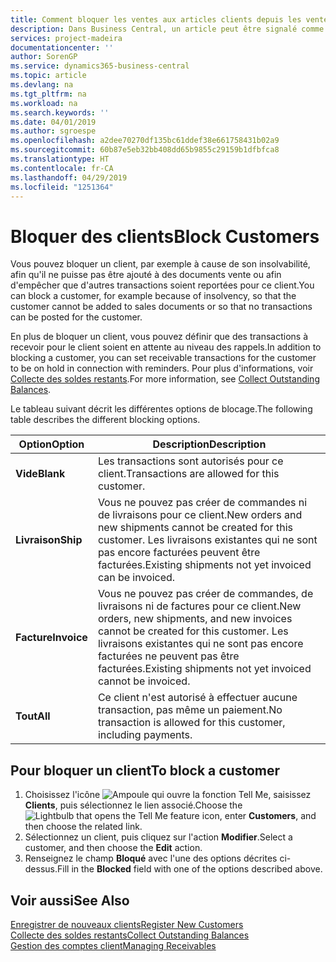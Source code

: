 ```yaml
---
title: Comment bloquer les ventes aux articles clients depuis les ventes ou les achats
description: Dans Business Central, un article peut être signalé comme bloqué pour la vente, bloqué pour l'achat ou bloqué dans tous les cas.
services: project-madeira
documentationcenter: ''
author: SorenGP
ms.service: dynamics365-business-central
ms.topic: article
ms.devlang: na
ms.tgt_pltfrm: na
ms.workload: na
ms.search.keywords: ''
ms.date: 04/01/2019
ms.author: sgroespe
ms.openlocfilehash: a2dee70270df135bc61ddef38e661758431b02a9
ms.sourcegitcommit: 60b87e5eb32bb408dd65b9855c29159b1dfbfca8
ms.translationtype: HT
ms.contentlocale: fr-CA
ms.lasthandoff: 04/29/2019
ms.locfileid: "1251364"
---
```

# <a name="block-customers"></a><span data-ttu-id="05e23-103">Bloquer des clients</span><span class="sxs-lookup"><span data-stu-id="05e23-103">Block Customers</span></span>
<span data-ttu-id="05e23-104">Vous pouvez bloquer un client, par exemple à cause de son insolvabilité, afin qu'il ne puisse pas être ajouté à des documents vente ou afin d'empêcher que d'autres transactions soient reportées pour ce client.</span><span class="sxs-lookup"><span data-stu-id="05e23-104">You can block a customer, for example because of insolvency, so that the customer cannot be added to sales documents or so that no transactions can be posted for the customer.</span></span>

<span data-ttu-id="05e23-105">En plus de bloquer un client, vous pouvez définir que des transactions à recevoir pour le client soient en attente au niveau des rappels.</span><span class="sxs-lookup"><span data-stu-id="05e23-105">In addition to blocking a customer, you can set receivable transactions for the customer to be on hold in connection with reminders.</span></span> <span data-ttu-id="05e23-106">Pour plus d'informations, voir [Collecte des soldes restants](receivables-collect-outstanding-balances.md).</span><span class="sxs-lookup"><span data-stu-id="05e23-106">For more information, see [Collect Outstanding Balances](receivables-collect-outstanding-balances.md).</span></span>   

<span data-ttu-id="05e23-107">Le tableau suivant décrit les différentes options de blocage.</span><span class="sxs-lookup"><span data-stu-id="05e23-107">The following table describes the different blocking options.</span></span>  

|<span data-ttu-id="05e23-108">Option</span><span class="sxs-lookup"><span data-stu-id="05e23-108">Option</span></span>|<span data-ttu-id="05e23-109">Description</span><span class="sxs-lookup"><span data-stu-id="05e23-109">Description</span></span>|  
|--------------------|------------|  
|<span data-ttu-id="05e23-110">**Vide**</span><span class="sxs-lookup"><span data-stu-id="05e23-110">**Blank**</span></span>|<span data-ttu-id="05e23-111">Les transactions sont autorisés pour ce client.</span><span class="sxs-lookup"><span data-stu-id="05e23-111">Transactions are allowed for this customer.</span></span>|
|<span data-ttu-id="05e23-112">**Livraison**</span><span class="sxs-lookup"><span data-stu-id="05e23-112">**Ship**</span></span>|<span data-ttu-id="05e23-113">Vous ne pouvez pas créer de commandes ni de livraisons pour ce client.</span><span class="sxs-lookup"><span data-stu-id="05e23-113">New orders and new shipments cannot be created for this customer.</span></span> <span data-ttu-id="05e23-114">Les livraisons existantes qui ne sont pas encore facturées peuvent être facturées.</span><span class="sxs-lookup"><span data-stu-id="05e23-114">Existing shipments not yet invoiced can be invoiced.</span></span>|  
|<span data-ttu-id="05e23-115">**Facture**</span><span class="sxs-lookup"><span data-stu-id="05e23-115">**Invoice**</span></span>|<span data-ttu-id="05e23-116">Vous ne pouvez pas créer de commandes, de livraisons ni de factures pour ce client.</span><span class="sxs-lookup"><span data-stu-id="05e23-116">New orders, new shipments, and new invoices cannot be created for this customer.</span></span> <span data-ttu-id="05e23-117">Les livraisons existantes qui ne sont pas encore facturées ne peuvent pas être facturées.</span><span class="sxs-lookup"><span data-stu-id="05e23-117">Existing shipments not yet invoiced cannot be invoiced.</span></span>|  
|<span data-ttu-id="05e23-118">**Tout**</span><span class="sxs-lookup"><span data-stu-id="05e23-118">**All**</span></span>|<span data-ttu-id="05e23-119">Ce client n'est autorisé à effectuer aucune transaction, pas même un paiement.</span><span class="sxs-lookup"><span data-stu-id="05e23-119">No transaction is allowed for this customer, including payments.</span></span>|  

## <a name="to-block-a-customer"></a><span data-ttu-id="05e23-120">Pour bloquer un client</span><span class="sxs-lookup"><span data-stu-id="05e23-120">To block a customer</span></span>  
1. <span data-ttu-id="05e23-121">Choisissez l'icône ![Ampoule qui ouvre la fonction Tell Me](media/ui-search/search_small.png "Dites-moi ce que vous voulez faire"), saisissez **Clients**, puis sélectionnez le lien associé.</span><span class="sxs-lookup"><span data-stu-id="05e23-121">Choose the ![Lightbulb that opens the Tell Me feature](media/ui-search/search_small.png "Tell me what you want to do") icon, enter **Customers**, and then choose the related link.</span></span>
2. <span data-ttu-id="05e23-122">Sélectionnez un client, puis cliquez sur l'action **Modifier**.</span><span class="sxs-lookup"><span data-stu-id="05e23-122">Select a customer, and then choose the **Edit** action.</span></span>
3. <span data-ttu-id="05e23-123">Renseignez le champ **Bloqué** avec l'une des options décrites ci-dessus.</span><span class="sxs-lookup"><span data-stu-id="05e23-123">Fill in the **Blocked** field with one of the options described above.</span></span>

## <a name="see-also"></a><span data-ttu-id="05e23-124">Voir aussi</span><span class="sxs-lookup"><span data-stu-id="05e23-124">See Also</span></span>  
[<span data-ttu-id="05e23-125">Enregistrer de nouveaux clients</span><span class="sxs-lookup"><span data-stu-id="05e23-125">Register New Customers</span></span>](sales-how-register-new-customers.md)  
[<span data-ttu-id="05e23-126">Collecte des soldes restants</span><span class="sxs-lookup"><span data-stu-id="05e23-126">Collect Outstanding Balances</span></span>](receivables-collect-outstanding-balances.md)  
[<span data-ttu-id="05e23-127">Gestion des comptes client</span><span class="sxs-lookup"><span data-stu-id="05e23-127">Managing Receivables</span></span>](receivables-manage-receivables.md)  

